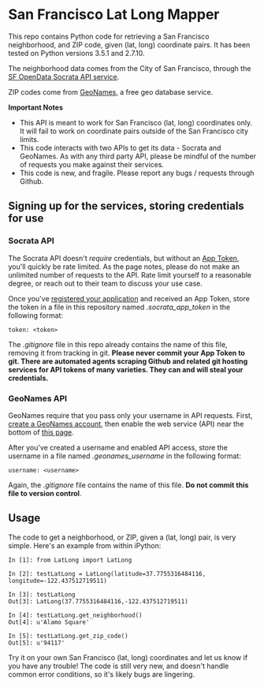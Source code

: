 # San Francisco Lat Long Mapper

This repo contains Python code for retrieving a San Francisco neighborhood, and ZIP code, given
(lat, long) coordinate pairs. It has been tested on Python versions 3.5.1 and 2.7.10.

The neighborhood data comes from the City of San Francisco, through the [SF OpenData Socrata API service](https://data.sfgov.org).

ZIP codes come from [GeoNames](http://www.geonames.org/), a free geo database service.

**Important Notes**

* This API is meant to work for San Francisco (lat, long) coordinates only. It will fail to work on 
coordinate pairs outside of the San Francisco city limits.
* This code interacts with two APIs to get its data - Socrata and GeoNames. As with any third party API,
please be mindful of the number of requests you make against their services.
* This code is new, and fragile. Please report any bugs / requests through Github.

## Signing up for the services, storing credentials for use

### Socrata API

The Socrata API doesn't _require_ credentials, but without an [App Token](https://dev.socrata.com/docs/app-tokens.html),
you'll quickly be rate limited. As the page notes, please do not make an unlimited number of requests to the API. 
Rate limit yourself to a reasonable degree, or reach out to their team to discuss your use case.

Once you've [registered your application](https://dev.socrata.com/register) and received an App Token, store the token
in a file in this repository named _.socrata\_app\_token_ in the following format:

    token: <token>

The _.gitignore_ file in this repo already contains the name of this file, removing it from tracking in git.
**Please never commit your App Token to git. There are automated agents scraping Github and related git hosting 
services for API tokens of many varieties. They can and will steal your credentials.**

### GeoNames API

GeoNames require that you pass only your username in API requests. First, [create a GeoNames account](http://www.geonames.org/login),
then enable the web service (API) near the bottom of [this page](http://www.geonames.org/manageaccount).

After you've created a username and enabled API access, store the username in a file named _.geonames\_username_ in the following format:

    username: <username>

Again, the _.gitignore_ file contains the name of this file. **Do not commit this file to version control**.

## Usage

The code to get a neighborhood, or ZIP, given a (lat, long) pair, is very simple. Here's an 
example from within iPython:

    In [1]: from LatLong import LatLong

    In [2]: testLatLong = LatLong(latitude=37.7755316484116, longitude=-122.437512719511)

    In [3]: testLatLong
    Out[3]: LatLong(37.7755316484116,-122.437512719511)

    In [4]: testLatLong.get_neighborhood()
    Out[4]: u'Alamo Square'

    In [5]: testLatLong.get_zip_code()
    Out[5]: u'94117'

Try it on your own San Francisco (lat, long) coordinates and let us know if you have any trouble! The code is still very new, 
and doesn't handle common error conditions, so it's likely bugs are lingering.
